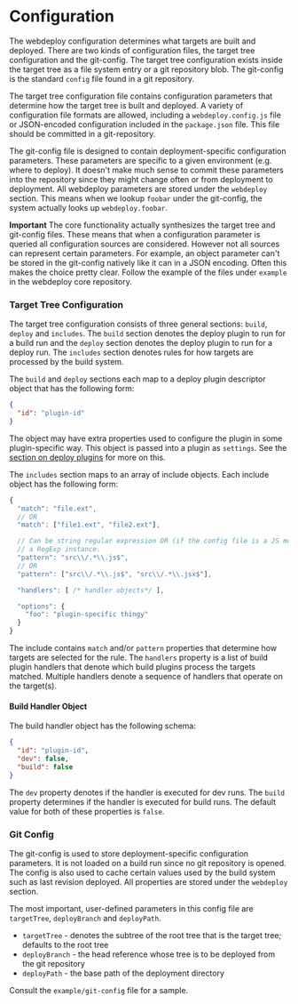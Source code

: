 Configuration
=============

The webdeploy configuration determines what targets are built and deployed.
There are two kinds of configuration files, the target tree configuration and
the git-config. The target tree configuration exists inside the target tree as a
file system entry or a git repository blob. The git-config is the standard
`config` file found in a git repository.

The target tree configuration file contains configuration parameters that
determine how the target tree is built and deployed. A variety of configuration
file formats are allowed, including a `webdeploy.config.js` file or JSON-encoded
configuration included in the `package.json` file. This file should be committed
in a git-repository.

The git-config file is designed to contain deployment-specific configuration
parameters. These parameters are specific to a given environment (e.g. where to
deploy). It doesn't make much sense to commit these parameters into the
repository since they might change often or from deployment to deployment. All
webdeploy parameters are stored under the `webdeploy` section. This means when
we lookup `foobar` under the git-config, the system actually looks up
`webdeploy.foobar`.

**Important** The core functionality actually synthesizes the target tree and
git-config files. These means that when a configuration parameter is queried
all configuration sources are considered. However not all sources can represent
certain parameters. For example, an object parameter can't be stored in the
git-config natively like it can in a JSON encoding. Often this makes the choice
pretty clear. Follow the example of the files under `example` in the webdeploy
core repository.

### Target Tree Configuration

The target tree configuration consists of three general sections: `build`,
`deploy` and `includes`. The `build` section denotes the deploy plugin to run
for a build run and the `deploy` section denotes the deploy plugin to run for a
deploy run. The `includes` section denotes rules for how targets are processed
by the build system.

The `build` and `deploy` sections each map to a deploy plugin descriptor object
that has the following form:

```json
{
  "id": "plugin-id"
}
```

The object may have extra properties used to configure the plugin in some
plugin-specific way. This object is passed into a plugin as `settings`. See the
[section on deploy plugins](deploy-plugin.md) for more on this.

The `includes` section maps to an array of include objects. Each include object
has the following form:

```js
{
  "match": "file.ext",
  // OR
  "match": ["file1.ext", "file2.ext"],

  // Can be string regular expression OR (if the config file is a JS module)
  // a RegExp instance.
  "pattern": "src\\/.*\\.js$",
  // OR
  "pattern": ["src\\/.*\\.js$", "src\\/.*\\.jsx$"],

  "handlers": [ /* handler objects*/ ],

  "options": {
    "foo": "plugin-specific thingy"
  }
}
```

The include contains `match` and/or `pattern` properties that determine how
targets are selected for the rule. The `handlers` property is a list of build
plugin handlers that denote which build plugins process the targets matched.
Multiple handlers denote a sequence of handlers that operate on the target(s).

#### Build Handler Object

The build handler object has the following schema:

```json
{
  "id": "plugin-id",
  "dev": false,
  "build": false
}
```

The `dev` property denotes if the handler is executed for dev runs. The `build`
property determines if the handler is executed for build runs. The default value
for both of these properties is `false`.

### Git Config

The git-config is used to store deployment-specific configuration parameters. It
is not loaded on a build run since no git repository is opened. The config is
also used to cache certain values used by the build system such as last revision
deployed. All properties are stored under the `webdeploy` section.

The most important, user-defined parameters in this config file are
`targetTree`, `deployBranch` and `deployPath`.

* `targetTree` - denotes the subtree of the root tree that is the target tree; defaults to the root tree
* `deployBranch` - the head reference whose tree is to be deployed from the git repository
* `deployPath` - the base path of the deployment directory

Consult the `example/git-config` file for a sample.
